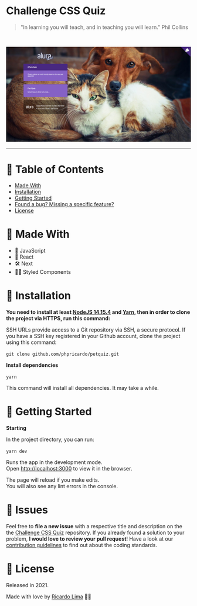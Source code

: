 # Challenge CSS Quiz

> "In learning you will teach, and in teaching you will learn." Phil Collins

<br />
<p align="center"><img src=".github/home.png?raw=true"/></p>

---

# :pushpin: Table of Contents
* [Made With](#rocket-made-with)
* [Installation](#construction_worker-installation)
* [Getting Started](#runner-getting-started)
* [Found a bug? Missing a specific feature?](#bug-issues)
* [License](#closed_book-license)

# :rocket: Made With

* 👑 JavaScript 
* 💫 React
* 🛠  Next
* 💅🏻 Styled Components


# :construction_worker: Installation

**You need to install at least [NodeJS 14.15.4](https://nodejs.org/) and [Yarn](https://classic.yarnpkg.com/en/docs/install/), then in order to clone the project via HTTPS, run this command:**

SSH URLs provide access to a Git repository via SSH, a secure protocol. If you have a SSH key registered in your Github account, clone the project using this command:

```git clone github.com/phpricardo/petquiz.git```

**Install dependencies**

`yarn`

This command will install all dependencies. It may take a while.

# :runner: Getting Started

**Starting**

In the project directory, you can run:

`yarn dev`

Runs the app in the development mode.\
Open [http://localhost:3000](http://localhost:3000) to view it in the browser.

The page will reload if you make edits.\
You will also see any lint errors in the console.

# :bug: Issues

Feel free to **file a new issue** with a respective title and description on the the [Challenge CSS Quiz](https://github.com/marcosvaldeni/challenge-css-quiz/issues) repository. If you already found a solution to your problem, **I would love to review your pull request**! Have a look at our [contribution guidelines](https://github.com/marcosvaldeni/challenge-css-quiz/blob/master/CONTRIBUTING.md) to find out about the coding standards.



# :closed_book: License

Released in 2021.

Made with love by [Ricardo Lima](https://github.com/phpricardo) 💚🚀